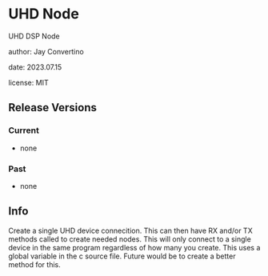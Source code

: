 # UHD Node

UHD DSP Node

author: Jay Convertino  

date: 2023.07.15

license: MIT

## Release Versions
### Current
  - none

### Past
  - none
  
## Info
  Create a single UHD device connecition. This can then have RX and/or TX methods called to create needed nodes.
  This will only connect to a single device in the same program regardless of how many you create. This uses
  a global variable in the c source file. Future would be to create a better method for this.
